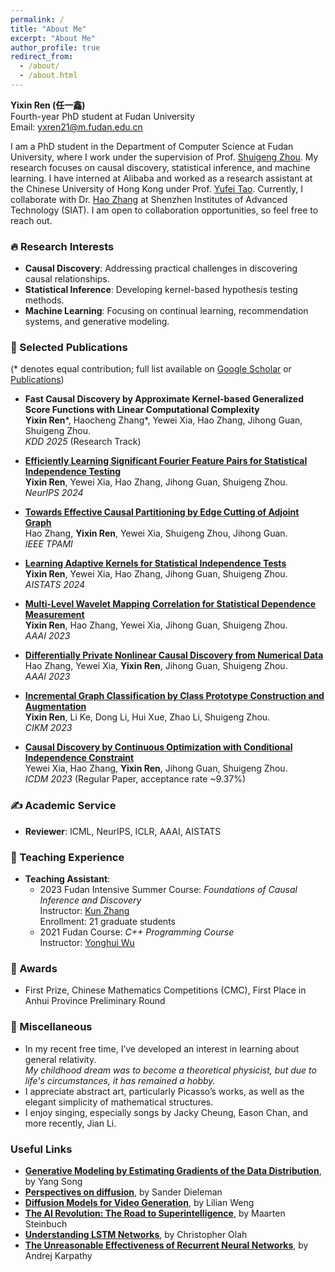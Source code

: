 ```yaml
---
permalink: /
title: "About Me"
excerpt: "About Me"
author_profile: true
redirect_from: 
  - /about/
  - /about.html
---
```


**Yixin Ren (任一鑫)**  
Fourth-year PhD student at Fudan University  
Email: [yxren21@m.fudan.edu.cn](mailto:yxren21@m.fudan.edu.cn)

I am a PhD student in the Department of Computer Science at Fudan University, where I work under the supervision of Prof. [Shuigeng Zhou](https://scholar.google.com/citations?user=yAE-Av4AAAAJ&hl=zh-CN). My research focuses on causal discovery, statistical inference, and machine learning. I have interned at Alibaba and worked as a research assistant at the Chinese University of Hong Kong under Prof. [Yufei Tao](https://www.cse.cuhk.edu.hk/~taoyf/). Currently, I collaborate with Dr. [Hao Zhang](https://people.ucas.ac.cn/~hzhang10) at Shenzhen Institutes of Advanced Technology (SIAT). I am open to collaboration opportunities, so feel free to reach out.

### 🔥 Research Interests
- **Causal Discovery**: Addressing practical challenges in discovering causal relationships.
- **Statistical Inference**: Developing kernel-based hypothesis testing methods.
- **Machine Learning**: Focusing on continual learning, recommendation systems, and generative modeling.

### 📝 Selected Publications  
(* denotes equal contribution; full list available on [Google Scholar](https://scholar.google.com/citations?user=6xjfkpkAAAAJ&hl=zh-CN) or [Publications](https://github.com/renyixin666/renyixin.github.io/blob/master/_pages/publications.md))

- **Fast Causal Discovery by Approximate Kernel-based Generalized Score Functions with Linear Computational Complexity**  
  **Yixin Ren**\*, Haocheng Zhang\*, Yewei Xia, Hao Zhang, Jihong Guan, Shuigeng Zhou.  
  *KDD 2025* (Research Track)
  
- [**Efficiently Learning Significant Fourier Feature Pairs for Statistical Independence Testing**](https://openreview.net/pdf?id=BEiqNQZIky)  
  **Yixin Ren**, Yewei Xia, Hao Zhang, Jihong Guan, Shuigeng Zhou.  
  *NeurIPS 2024*

- [**Towards Effective Causal Partitioning by Edge Cutting of Adjoint Graph**](https://ieeexplore.ieee.org/abstract/document/10614830)  
  Hao Zhang, **Yixin Ren**, Yewei Xia, Shuigeng Zhou, Jihong Guan.  
  *IEEE TPAMI*

- [**Learning Adaptive Kernels for Statistical Independence Tests**](https://proceedings.mlr.press/v238/ren24a/ren24a.pdf)  
  **Yixin Ren**, Yewei Xia, Hao Zhang, Jihong Guan, Shuigeng Zhou.  
  *AISTATS 2024*

- [**Multi-Level Wavelet Mapping Correlation for Statistical Dependence Measurement**](https://scholar.google.com/citations?view_op=view_citation&hl=en&user=6xjfkpkAAAAJ&citation_for_view=6xjfkpkAAAAJ:eQOLeE2rZwMC)  
  **Yixin Ren**, Hao Zhang, Yewei Xia, Jihong Guan, Shuigeng Zhou.  
  *AAAI 2023*

- [**Differentially Private Nonlinear Causal Discovery from Numerical Data**](https://ojs.aaai.org/index.php/AAAI/article/view/26452)  
  Hao Zhang, Yewei Xia, **Yixin Ren**, Jihong Guan, Shuigeng Zhou.  
  *AAAI 2023*

- [**Incremental Graph Classification by Class Prototype Construction and Augmentation**](https://scholar.google.com/citations?view_op=view_citation&hl=en&user=6xjfkpkAAAAJ&citation_for_view=6xjfkpkAAAAJ:_FxGoFyzp5QC)  
  **Yixin Ren**, Li Ke, Dong Li, Hui Xue, Zhao Li, Shuigeng Zhou.  
  *CIKM 2023*

- [**Causal Discovery by Continuous Optimization with Conditional Independence Constraint**](https://ieeexplore.ieee.org/abstract/document/10415743)  
  Yewei Xia, Hao Zhang, **Yixin Ren**, Jihong Guan, Shuigeng Zhou.  
  *ICDM 2023* (Regular Paper, acceptance rate ~9.37%)

### ✍️ Academic Service  
- **Reviewer**: ICML, NeurIPS, ICLR, AAAI, AISTATS

### 📐 Teaching Experience  
- **Teaching Assistant**:  
  - 2023 Fudan Intensive Summer Course: *Foundations of Causal Inference and Discovery*  
    Instructor: [Kun Zhang](https://www.andrew.cmu.edu/user/kunz1/index.html)  
    Enrollment: 21 graduate students
  - 2021 Fudan Course: *C++ Programming Course*  
    Instructor: [Yonghui Wu](https://cs.fudan.edu.cn/3e/9d/c25926a278173/page.htm)

### 🥇 Awards  
- First Prize, Chinese Mathematics Competitions (CMC), First Place in Anhui Province Preliminary Round

### 🧩 Miscellaneous  
- In my recent free time, I’ve developed an interest in learning about general relativity.  
  *My childhood dream was to become a theoretical physicist, but due to life's circumstances, it has remained a hobby.*
- I appreciate abstract art, particularly Picasso’s works, as well as the elegant simplicity of mathematical structures.  
- I enjoy singing, especially songs by Jacky Cheung, Eason Chan, and more recently, Jian Li.

### Useful Links
- [**Generative Modeling by Estimating Gradients of the Data Distribution**](https://yang-song.net/blog/2021/score/), by Yang Song
- [**Perspectives on diffusion**](https://sander.ai/2023/07/20/perspectives.html), by Sander Dieleman
- [**Diffusion Models for Video Generation**](https://lilianweng.github.io/posts/2024-04-12-diffusion-video), by Lilian Weng
- [**The AI Revolution: The Road to Superintelligence**](https://lilianweng.github.io/posts/2024-04-12-diffusion-video), by Maarten Steinbuch
- [**Understanding LSTM Networks**](https://colah.github.io/posts/2015-08-Understanding-LSTMs), by Christopher Olah
- [**The Unreasonable Effectiveness of Recurrent Neural Networks**](https://karpathy.github.io/2015/05/21/rnn-effectiveness), by Andrej Karpathy

